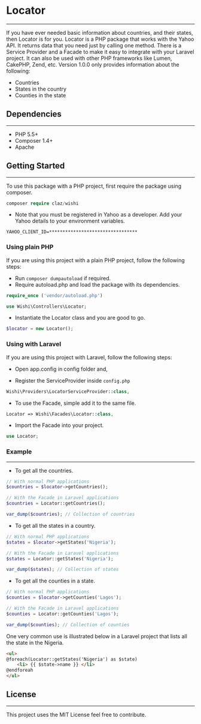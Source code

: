 # Locator
---
If you have ever needed basic information about countries, and their states, then Locator is for you. Locator is a PHP package that works with the Yahoo API. It returns data that you need just by calling one method. There is a Service Provider and a Facade to make it easy to integrate with your Laravel project. It can also be used with other PHP frameworks like Lumen, CakePHP, Zend, etc. Version 1.0.0 only provides information about the following:
* Countries
* States in the country 
* Counties in the state
 
## Dependencies
---
* PHP 5.5+  
* Composer 1.4+
* Apache

## Getting Started 
---

To use this package with a PHP project, first require the package using composer.
```PHP
composer require claz/wishi
```

* Note that you must be registered in Yahoo as a developer. Add your Yahoo details to your environment variables.
```ENV
YAHOO_CLIENT_ID=*********************************
```
### Using plain PHP
If you are using this project with a plain PHP project, follow the following steps:

* Run `composer dumpautoload` if required.
* Require autoload.php and load the package with its dependencies.
```PHP
require_once ('vendor/autoload.php')

use Wishi\Controllers\Locator;
```
* Instantiate the Locator class and you are good to go.
```PHP
$locator = new Locator();
```
### Using with Laravel 
If you are using this project with Laravel, follow the following steps:

* Open app.config in config folder and,

* Register the ServiceProvider inside `config.php`
```PHP
Wishi\Providers\LocatorServiceProvider::class,
```
* To use the Facade, simple add it to the same file.
```PHP
Locator => Wishi\Facades\Locator::class,
```
* Import the Facade into your project.
```PHP
use Locator;
```

### Example 
--- 
* To get all the countries.
```PHP
// With normal PHP applications
$countries = $locator->getCountries();

// With the Facade in Laravel applications
$countries = Locator::getCountries();

var_dump($countries); // Collection of countries
```
* To get all the states in a country.
```PHP
// With normal PHP applications
$states = $locator->getStates('Nigeria');

// With the Facade in Laravel applications
$states = Locator::getStates('Nigeria');

var_dump($states); // Collection of states
```
* To get all the counties in a state.
```PHP
// With normal PHP applications
$counties = $locator->getCounties('Lagos');

// With the Facade in Laravel applications
$counties = Locator::getCounties('Lagos');

var_dump($counties); // Collection of counties
```

One very common use is illustrated below in a Laravel project that lists all the state in the Nigeria.
```HTML
<ul>
@foreach(Locator::getStates('Nigeria') as $state)
    <li> {{ $state->name }} </li>
@endforeah
</ul>
```

## License 
--- 
This project uses the MIT License feel free to contribute.
